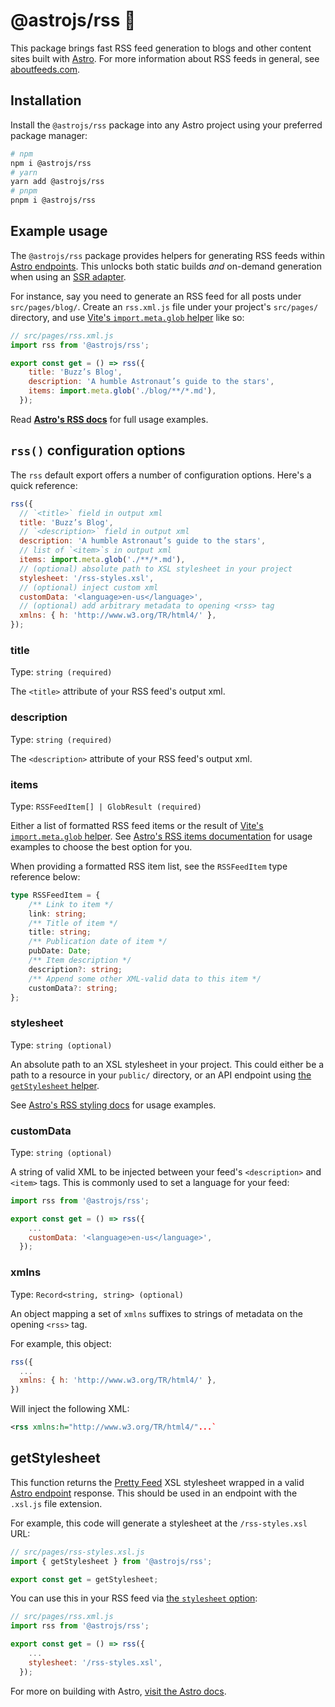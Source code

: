 # @astrojs/rss 📖

This package brings fast RSS feed generation to blogs and other content sites built with [Astro](https://astro.build/). For more information about RSS feeds in general, see [aboutfeeds.com](https://aboutfeeds.com/).

## Installation

Install the `@astrojs/rss` package into any Astro project using your preferred package manager:

```bash
# npm
npm i @astrojs/rss
# yarn
yarn add @astrojs/rss
# pnpm
pnpm i @astrojs/rss
```

## Example usage

The `@astrojs/rss` package provides helpers for generating RSS feeds within [Astro endpoints][astro-endpoints]. This unlocks both static builds _and_ on-demand generation when using an [SSR adapter](https://docs.astro.build/en/guides/server-side-rendering/#enabling-ssr-in-your-project).

For instance, say you need to generate an RSS feed for all posts under `src/pages/blog/`. Create an `rss.xml.js` file under your project's `src/pages/` directory, and use [Vite's `import.meta.glob` helper](https://vitejs.dev/guide/features.html#glob-import) like so:

```js
// src/pages/rss.xml.js
import rss from '@astrojs/rss';

export const get = () => rss({
    title: 'Buzz’s Blog',
    description: 'A humble Astronaut’s guide to the stars',
    items: import.meta.glob('./blog/**/*.md'),
  });
```

Read **[Astro's RSS docs][astro-rss]** for full usage examples.

## `rss()` configuration options

The `rss` default export offers a number of configuration options. Here's a quick reference:

```js
rss({
  // `<title>` field in output xml
  title: 'Buzz’s Blog',
  // `<description>` field in output xml
  description: 'A humble Astronaut’s guide to the stars',
  // list of `<item>`s in output xml
  items: import.meta.glob('./**/*.md'),
  // (optional) absolute path to XSL stylesheet in your project
  stylesheet: '/rss-styles.xsl',
  // (optional) inject custom xml
  customData: '<language>en-us</language>',
  // (optional) add arbitrary metadata to opening <rss> tag
  xmlns: { h: 'http://www.w3.org/TR/html4/' },
});
```

### title

Type: `string (required)`

The `<title>` attribute of your RSS feed's output xml.

### description

Type: `string (required)`

The `<description>` attribute of your RSS feed's output xml.

### items

Type: `RSSFeedItem[] | GlobResult (required)`

Either a list of formatted RSS feed items or the result of [Vite's `import.meta.glob` helper](https://vitejs.dev/guide/features.html#glob-import). See [Astro's RSS items documentation](https://docs.astro.build/en/guides/rss/#generating-items) for usage examples to choose the best option for you.

When providing a formatted RSS item list, see the `RSSFeedItem` type reference below:

```ts
type RSSFeedItem = {
	/** Link to item */
	link: string;
	/** Title of item */
	title: string;
	/** Publication date of item */
	pubDate: Date;
	/** Item description */
	description?: string;
	/** Append some other XML-valid data to this item */
	customData?: string;
};
```

### stylesheet

Type: `string (optional)`

An absolute path to an XSL stylesheet in your project. This could either be a path to a resource in your `public/` directory, or an API endpoint using [the `getStylesheet` helper](#getstylesheet).

See [Astro's RSS styling docs](https://docs.astro.build/en/guides/rss/#adding-a-stylesheet) for usage examples.

### customData

Type: `string (optional)`

A string of valid XML to be injected between your feed's `<description>` and `<item>` tags. This is commonly used to set a language for your feed:

```js
import rss from '@astrojs/rss';

export const get = () => rss({
    ...
    customData: '<language>en-us</language>',
  });
```

### xmlns

Type: `Record<string, string> (optional)`

An object mapping a set of `xmlns` suffixes to strings of metadata on the opening `<rss>` tag.

For example, this object:

```js
rss({
  ...
  xmlns: { h: 'http://www.w3.org/TR/html4/' },
})
```

Will inject the following XML:

```xml
<rss xmlns:h="http://www.w3.org/TR/html4/"...`
```

## getStylesheet

This function returns the [Pretty Feed](https://github.com/genmon/aboutfeeds/blob/main/tools/pretty-feed-v3.xsl) XSL stylesheet wrapped in a valid [Astro endpoint][astro-endpoints] response. This should be used in an endpoint with the `.xsl.js` file extension.

For example, this code will generate a stylesheet at the `/rss-styles.xsl` URL:

```js
// src/pages/rss-styles.xsl.js
import { getStylesheet } from '@astrojs/rss';

export const get = getStylesheet;
```

You can use this in your RSS feed via [the `stylesheet` option](#stylesheet):

```js
// src/pages/rss.xml.js
import rss from '@astrojs/rss';

export const get = () => rss({
    ...
    stylesheet: '/rss-styles.xsl',
  });
```

For more on building with Astro, [visit the Astro docs][astro-rss].

[astro-rss]: https://docs.astro.build/en/guides/rss/#using-astrojsrss-recommended
[astro-endpoints]: https://docs.astro.build/en/core-concepts/astro-pages/#non-html-pages
